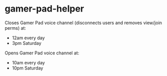 # gamer-pad-helper

Closes Gamer Pad voice channel (disconnects users and removes view/join perms) at:
- 12am every day
- 3pm Saturday

Opens Gamer Pad voice channel at:
- 10am every day
- 10pm Saturday
